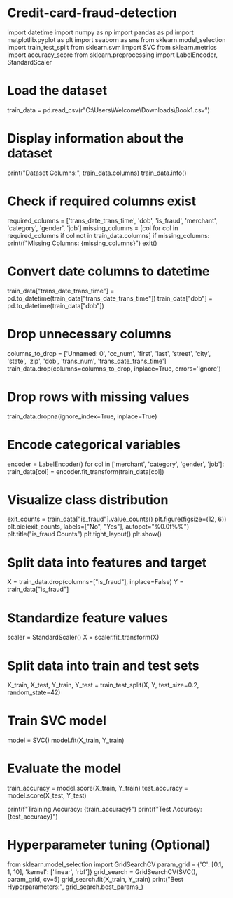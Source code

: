 # Credit-card-fraud-detection
import datetime
import numpy as np
import pandas as pd
import matplotlib.pyplot as plt
import seaborn as sns
from sklearn.model_selection import train_test_split
from sklearn.svm import SVC
from sklearn.metrics import accuracy_score
from sklearn.preprocessing import LabelEncoder, StandardScaler

# Load the dataset
train_data = pd.read_csv(r"C:\Users\Welcome\Downloads\Book1.csv")

# Display information about the dataset
print("Dataset Columns:", train_data.columns)
train_data.info()

# Check if required columns exist
required_columns = ['trans_date_trans_time', 'dob', 'is_fraud', 'merchant', 'category', 'gender', 'job']
missing_columns = [col for col in required_columns if col not in train_data.columns]
if missing_columns:
    print(f"Missing Columns: {missing_columns}")
    exit()

# Convert date columns to datetime
train_data["trans_date_trans_time"] = pd.to_datetime(train_data["trans_date_trans_time"])
train_data["dob"] = pd.to_datetime(train_data["dob"])

# Drop unnecessary columns
columns_to_drop = ['Unnamed: 0', 'cc_num', 'first', 'last', 'street', 'city', 'state', 'zip', 'dob', 'trans_num', 'trans_date_trans_time']
train_data.drop(columns=columns_to_drop, inplace=True, errors='ignore')

# Drop rows with missing values
train_data.dropna(ignore_index=True, inplace=True)

# Encode categorical variables
encoder = LabelEncoder()
for col in ['merchant', 'category', 'gender', 'job']:
    train_data[col] = encoder.fit_transform(train_data[col])

# Visualize class distribution
exit_counts = train_data["is_fraud"].value_counts()
plt.figure(figsize=(12, 6))
plt.pie(exit_counts, labels=["No", "Yes"], autopct="%0.0f%%")
plt.title("is_fraud Counts")
plt.tight_layout()
plt.show()

# Split data into features and target
X = train_data.drop(columns=["is_fraud"], inplace=False)
Y = train_data["is_fraud"]

# Standardize feature values
scaler = StandardScaler()
X = scaler.fit_transform(X)

# Split data into train and test sets
X_train, X_test, Y_train, Y_test = train_test_split(X, Y, test_size=0.2, random_state=42)

# Train SVC model
model = SVC()
model.fit(X_train, Y_train)

# Evaluate the model
train_accuracy = model.score(X_train, Y_train)
test_accuracy = model.score(X_test, Y_test)

print(f"Training Accuracy: {train_accuracy}")
print(f"Test Accuracy: {test_accuracy}")

# Hyperparameter tuning (Optional)
from sklearn.model_selection import GridSearchCV
param_grid = {'C': [0.1, 1, 10], 'kernel': ['linear', 'rbf']}
grid_search = GridSearchCV(SVC(), param_grid, cv=5)
grid_search.fit(X_train, Y_train)
print("Best Hyperparameters:", grid_search.best_params_)
